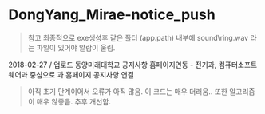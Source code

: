 # DongYang_Mirae-notice_push

> 참고
최종적으로 exe생성후 같은 폴더 (app.path) 내부에 sound\ring.wav 라는 파일이 있어야 알람이 울림.

2018-02-27 / 업로드 
동양미래대학교 공지사항 홈페이지연동 - 전기과, 컴퓨터소프트웨어과 중심으로 과 홈페이지 공지사항 연결
> 아직 초기 단계이어서 오류가 아직 많음.
> 이 코드는 매우 더러움.. 또한 알고리즘이 매우 않좋음. 추후 개선함.

